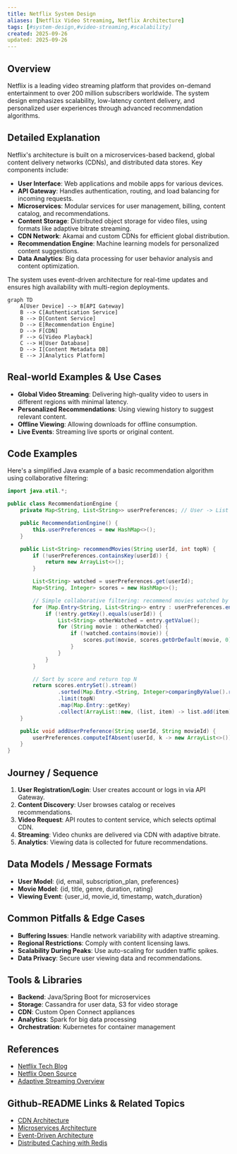 ```yaml
---
title: Netflix System Design
aliases: [Netflix Video Streaming, Netflix Architecture]
tags: [#system-design,#video-streaming,#scalability]
created: 2025-09-26
updated: 2025-09-26
---
```


## Overview

Netflix is a leading video streaming platform that provides on-demand entertainment to over 200 million subscribers worldwide. The system design emphasizes scalability, low-latency content delivery, and personalized user experiences through advanced recommendation algorithms.

## Detailed Explanation

Netflix's architecture is built on a microservices-based backend, global content delivery networks (CDNs), and distributed data stores. Key components include:

- **User Interface**: Web applications and mobile apps for various devices.
- **API Gateway**: Handles authentication, routing, and load balancing for incoming requests.
- **Microservices**: Modular services for user management, billing, content catalog, and recommendations.
- **Content Storage**: Distributed object storage for video files, using formats like adaptive bitrate streaming.
- **CDN Network**: Akamai and custom CDNs for efficient global distribution.
- **Recommendation Engine**: Machine learning models for personalized content suggestions.
- **Data Analytics**: Big data processing for user behavior analysis and content optimization.

The system uses event-driven architecture for real-time updates and ensures high availability with multi-region deployments.

```mermaid
graph TD
    A[User Device] --> B[API Gateway]
    B --> C[Authentication Service]
    B --> D[Content Service]
    D --> E[Recommendation Engine]
    D --> F[CDN]
    F --> G[Video Playback]
    C --> H[User Database]
    D --> I[Content Metadata DB]
    E --> J[Analytics Platform]
```

## Real-world Examples & Use Cases

- **Global Video Streaming**: Delivering high-quality video to users in different regions with minimal latency.
- **Personalized Recommendations**: Using viewing history to suggest relevant content.
- **Offline Viewing**: Allowing downloads for offline consumption.
- **Live Events**: Streaming live sports or original content.

## Code Examples

Here's a simplified Java example of a basic recommendation algorithm using collaborative filtering:

```java
import java.util.*;

public class RecommendationEngine {
    private Map<String, List<String>> userPreferences; // User -> List of watched movies

    public RecommendationEngine() {
        this.userPreferences = new HashMap<>();
    }

    public List<String> recommendMovies(String userId, int topN) {
        if (!userPreferences.containsKey(userId)) {
            return new ArrayList<>();
        }

        List<String> watched = userPreferences.get(userId);
        Map<String, Integer> scores = new HashMap<>();

        // Simple collaborative filtering: recommend movies watched by similar users
        for (Map.Entry<String, List<String>> entry : userPreferences.entrySet()) {
            if (!entry.getKey().equals(userId)) {
                List<String> otherWatched = entry.getValue();
                for (String movie : otherWatched) {
                    if (!watched.contains(movie)) {
                        scores.put(movie, scores.getOrDefault(movie, 0) + 1);
                    }
                }
            }
        }

        // Sort by score and return top N
        return scores.entrySet().stream()
                .sorted(Map.Entry.<String, Integer>comparingByValue().reversed())
                .limit(topN)
                .map(Map.Entry::getKey)
                .collect(ArrayList::new, (list, item) -> list.add(item), ArrayList::addAll);
    }

    public void addUserPreference(String userId, String movieId) {
        userPreferences.computeIfAbsent(userId, k -> new ArrayList<>()).add(movieId);
    }
}
```

## Journey / Sequence

1. **User Registration/Login**: User creates account or logs in via API Gateway.
2. **Content Discovery**: User browses catalog or receives recommendations.
3. **Video Request**: API routes to content service, which selects optimal CDN.
4. **Streaming**: Video chunks are delivered via CDN with adaptive bitrate.
5. **Analytics**: Viewing data is collected for future recommendations.

## Data Models / Message Formats

- **User Model**: {id, email, subscription_plan, preferences}
- **Movie Model**: {id, title, genre, duration, rating}
- **Viewing Event**: {user_id, movie_id, timestamp, watch_duration}

## Common Pitfalls & Edge Cases

- **Buffering Issues**: Handle network variability with adaptive streaming.
- **Regional Restrictions**: Comply with content licensing laws.
- **Scalability During Peaks**: Use auto-scaling for sudden traffic spikes.
- **Data Privacy**: Secure user viewing data and recommendations.

## Tools & Libraries

- **Backend**: Java/Spring Boot for microservices
- **Storage**: Cassandra for user data, S3 for video storage
- **CDN**: Custom Open Connect appliances
- **Analytics**: Spark for big data processing
- **Orchestration**: Kubernetes for container management

## References

- [Netflix Tech Blog](https://netflixtechblog.com/)
- [Netflix Open Source](https://netflix.github.io/)
- [Adaptive Streaming Overview](https://en.wikipedia.org/wiki/Adaptive_bitrate_streaming)

## Github-README Links & Related Topics

- [CDN Architecture](../cdn-architecture/README.md)
- [Microservices Architecture](../microservices-architecture/README.md)
- [Event-Driven Architecture](../event-driven-architecture/README.md)
- [Distributed Caching with Redis](../distributed-caching-with-redis/README.md)
